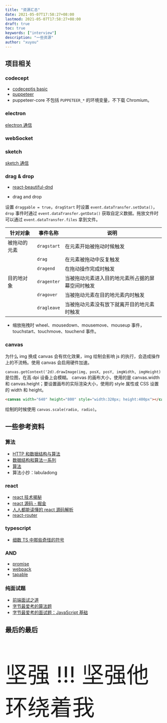 ```yaml
---
title: "资源汇总"
date: 2021-05-07T17:58:27+08:00
lastmod: 2021-05-07T17:58:27+08:00
draft: true
toc: true
keywords: ["interview"]
description: "一些资源"
author: "xuyou"
---
```


## 项目相关

### codecept

- [codeceptjs basic](https://codecept.io/basics/)
- [puppeteer](https://pptr.dev/)
- puppeteer-core 不包括 `PUPPETEER_*` 的环境变量，不下载 Chromium。

### electron

[electron 通信](../../post/5-electron-communication/)

### webSocket

### sketch

[sketch 通信](../../post/4-sketch-plugin/)

### drag & drop

- [react-beautiful-dnd](https://github.com/atlassian/react-beautiful-dnd)

- drag and drop

设置 `draggable = true`，`dragStart` 时设置 `event.dataTransfer.setData()`，`drop` 事件时通过 `event.dataTransfer.getData()` 获取自定义数据。拖放文件时可以通过 `event.dataTransfer.files` 拿到文件。

| 针对对象     | 事件名称    | 说明                                             |
| ------------ | ----------- | ------------------------------------------------ |
| 被拖动的元素 | `dragstart` | 在元素开始被拖动时候触发                         |
|              | `drag`      | 在元素被拖动中反复触发                           |
|              | `dragend`   | 在拖动操作完成时触发                             |
| 目的地对象   | `dragenter` | 当被拖动元素进入目的地元素所占据的屏幕空间时触发 |
|              | `dragover`  | 当被拖动元素在目的地元素内时触发                 |
|              | `dragleave` | 当被拖动元素没有放下就离开目的地元素时触发       |

- 缩放拖拽时 wheel、mousedown、mousemove、mouseup 事件，touchstart、touchmove、touchend 事件。

### canvas

为什么 img 换成 canvas 会有优化效果，img 绘制会影响 js 的执行，会造成操作上的不流畅。使用 canvas 会启用硬件加速。

`canvas.getContext('2d).drawImage(img, posX, posY, imgWidth, imgHeight)` 是位图，在高 dpi 设备上会模糊。
canvas 的画布大小，使用的是 canvas.width 和 canvas.height；要设置画布的实际渲染大小，使用的 style 属性或 CSS 设置的 width 和 height。

```html
<canvas width="640" height="800" style="width:320px; height:400px"></canvas>
```

绘制的时候使用 `canvas.scale(radio, radio)`。

## 一些参考资料

### 算法

- [HTTP 和数据结构与算法](https://hit-alibaba.github.io/interview/)
- [数据结构和算法一系列](http://www.dennisgo.cn/Articles/DataStructureAndAlgorithm/DP.html)
- [算法](https://leetcode-solution-leetcode-pp.gitbook.io/leetcode-solution/)
- 算法小抄：labuladong

### react

- [react 技术揭秘](https://react.iamkasong.com/)
- [react 源码 - 掘金](https://juejin.cn/post/6859528127010471949)
- [人人都能读懂的 react 源码解析](https://xiaochen1024.com/article_item/600ac4384bf83f002edaf54a)
- [react-router](https://github.com/youngwind/blog/issues/109)

### typescript

- [细数 TS 中那些奇怪的符号](https://cloud.tencent.com/developer/article/1695444)

### AND

- [promise](https://juejin.cn/post/6850037281206566919)
- [webpack](https://mp.weixin.qq.com/s/TTIRDG15T3l5VDm8SrUZWg)
- [tapable](https://www.ahonn.me/blog/about-tapable-you-need-to-know-these)

### 纯面试题

- [前端面试之道](https://doc.xuwenliang.com/docs/frontend/2731)
- [字节最爱考的算法题](https://juejin.cn/post/6947842412102287373)
- [字节最爱考的面试题：JavaScript 基础](https://juejin.cn/post/6934500357091360781)

## 最后的最后

<p style="font-size: 72px">坚强 !!! 坚强他环绕着我</p>
